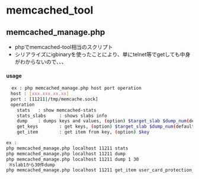 # memcached_tool

## memcached_manage.php

- phpでmemcached-tool相当のスクリプト
- シリアライズにigbinaryを使ったことにより、単にtelnet等でgetしても中身がわからないので、、、

#### usage

```sh
  ex : php memcached_manage.php host port operation
　host : [xxx.xxx.xx.xx]
　port : [11211|/tmp/memcache.sock]
　operation
    stats   : show memcached-stats 
    stats_slabs     : shows slabs info
    dump    : dumps keys and values, (option) $target_slab $dump_num(default is 10)
    get_keys        : get keys, (option) $target_slab $dump_num(default is 10)
    get_item        : get item from key, (option) $key

ex :
php memcached_manage.php localhost 11211 stats
php memcached_manage.php localhost 11211 dump
php memcached_manage.php localhost 11211 dump 1 30
 ※slab1から30件dump
php memcached_manage.php localhost 11211 get_item user_card_protection_123456789
```
